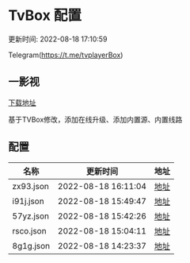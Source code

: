 # TvBox 配置

更新时间: 2022-08-18 17:10:59

Telegram(https://t.me/tvplayerBox)

## 一影视

[下载地址](https://ghproxy.com/https://raw.githubusercontent.com/tv-player/apks/main/live/一影视_1.0.1.apk)

基于TVBox修改，添加在线升级、添加内置源、内置线路


## 配置


|   名称  | 更新时间  |地址  |
|  ----  | ----  |----  |
|  zx93.json | 2022-08-18 16:11:04 |[地址](https://box.okeybox.top/tv/zx93.json) |
|  i91j.json | 2022-08-18 15:49:47 |[地址](https://box.okeybox.top/tv/i91j.json) |
|  57yz.json | 2022-08-18 15:42:26 |[地址](https://box.okeybox.top/tv/57yz.json) |
|  rsco.json | 2022-08-18 15:04:11 |[地址](https://box.okeybox.top/tv/rsco.json) |
|  8g1g.json | 2022-08-18 14:23:37 |[地址](https://box.okeybox.top/tv/8g1g.json) |
  

